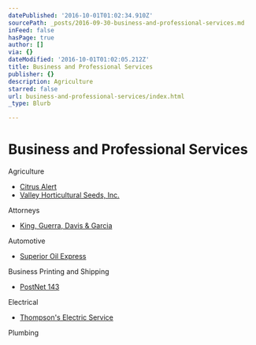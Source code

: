 ```yaml
---
datePublished: '2016-10-01T01:02:34.910Z'
sourcePath: _posts/2016-09-30-business-and-professional-services.md
inFeed: false
hasPage: true
author: []
via: {}
dateModified: '2016-10-01T01:02:05.212Z'
title: Business and Professional Services
publisher: {}
description: Agriculture
starred: false
url: business-and-professional-services/index.html
_type: Blurb

---
```

# Business and Professional Services

Agriculture

* [Citrus Alert][0]
* [Valley Horticultural Seeds, Inc.][1]

Attorneys

* [King, Guerra, Davis & Garcia][2]

Automotive

* [Superior Oil Express][3]

Business Printing and Shipping

* [PostNet 143][4]

Electrical

* [Thompson's Electric Service][5]

Plumbing

[0]: https://www.facebook.com/SuperiorOilExpress/ "Texas Citrus Pest & Disease Management"
[1]: http://host.trustab.org/valleyhorticulturalseeds "Valley Horticultural Seeds"
[2]: http://missionlaw.com/ "Mission Law"
[3]: https://www.facebook.com/SuperiorOilExpress/ "Superior Oil Express"
[4]: http://www.postnet.com/mission-tx143 "PostNet"
[5]: http://directory.missionchamber.com/listing/thompsons-electric-service/ "Thompson's Electric Service"